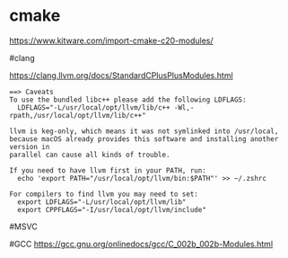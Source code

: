 # cmake
https://www.kitware.com/import-cmake-c20-modules/

#clang

https://clang.llvm.org/docs/StandardCPlusPlusModules.html

```
==> Caveats
To use the bundled libc++ please add the following LDFLAGS:
  LDFLAGS="-L/usr/local/opt/llvm/lib/c++ -Wl,-rpath,/usr/local/opt/llvm/lib/c++"

llvm is keg-only, which means it was not symlinked into /usr/local,
because macOS already provides this software and installing another version in
parallel can cause all kinds of trouble.

If you need to have llvm first in your PATH, run:
  echo 'export PATH="/usr/local/opt/llvm/bin:$PATH"' >> ~/.zshrc

For compilers to find llvm you may need to set:
  export LDFLAGS="-L/usr/local/opt/llvm/lib"
  export CPPFLAGS="-I/usr/local/opt/llvm/include"
```

#MSVC

#GCC
https://gcc.gnu.org/onlinedocs/gcc/C_002b_002b-Modules.html

